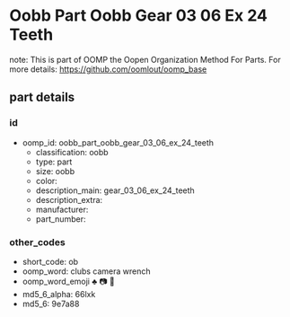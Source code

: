 # Oobb Part Oobb Gear 03 06 Ex 24 Teeth  

note: This is part of OOMP the Oopen Organization Method For Parts. For more details: https://github.com/oomlout/oomp_base

##  part details





### id
* oomp_id: oobb_part_oobb_gear_03_06_ex_24_teeth
  * classification: oobb
  * type: part
  * size: oobb
  * color: 
  * description_main: gear_03_06_ex_24_teeth
  * description_extra: 
  * manufacturer: 
  * part_number: 

### other_codes
* short_code: ob
* oomp_word: clubs camera wrench
* oomp_word_emoji :clubs: :camera: :wrench:
* md5_6_alpha: 66lxk
* md5_6: 9e7a88